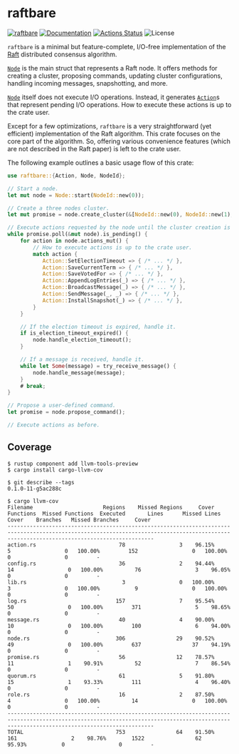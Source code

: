 raftbare
========

[![raftbare](https://img.shields.io/crates/v/raftbare.svg)](https://crates.io/crates/raftbare)
[![Documentation](https://docs.rs/raftbare/badge.svg)](https://docs.rs/raftbare)
[![Actions Status](https://github.com/sile/raftbare/workflows/CI/badge.svg)](https://github.com/sile/raftbare/actions)
![License](https://img.shields.io/crates/l/raftbare)


`raftbare` is a minimal but feature-complete, I/O-free implementation of the [Raft] distributed consensus algorithm.

[Raft]: https://raft.github.io/

[`Node`] is the main struct that represents a Raft node.
It offers methods for creating a cluster, proposing commands, updating cluster configurations,
handling incoming messages, snapshotting, and more.

[`Node`] itself does not execute I/O operations.
Instead, it generates [`Action`]s that represent pending I/O operations.
How to execute these actions is up to the crate user.

Except for a few optimizations, `raftbare` is a very straightforward (yet efficient) implementation of the Raft algorithm.
This crate focuses on the core part of the algorithm.
So, offering various convenience features (which are not described in the Raft paper) is left to the crate user.

[`Node`]: https://docs.rs/raftbare/latest/raftbare/struct.Node.html
[`Action`]: https://docs.rs/raftbare/latest/raftbare/struct.Action.html

The following example outlines a basic usage flow of this crate:
```rust
use raftbare::{Action, Node, NodeId};

// Start a node.
let mut node = Node::start(NodeId::new(0));

// Create a three nodes cluster.
let mut promise = node.create_cluster(&[NodeId::new(0), NodeId::new(1), NodeId::new(2)]);

// Execute actions requested by the node until the cluster creation is complete.
while promise.poll(&mut node).is_pending() {
    for action in node.actions_mut() {
        // How to execute actions is up to the crate user.
        match action {
           Action::SetElectionTimeout => { /* ... */ },
           Action::SaveCurrentTerm => { /* ... */ },
           Action::SaveVotedFor => { /* ... */ },
           Action::AppendLogEntries(_) => { /* ... */ },
           Action::BroadcastMessage(_) => { /* ... */ },
           Action::SendMessage(_, _) => { /* ... */ },
           Action::InstallSnapshot(_) => { /* ... */ },
        }
    }

    // If the election timeout is expired, handle it.
    if is_election_timeout_expired() {
        node.handle_election_timeout();
    }

    // If a message is received, handle it.
    while let Some(message) = try_receive_message() {
        node.handle_message(message);
    }
    # break;
}

// Propose a user-defined command.
let promise = node.propose_command();

// Execute actions as before.
```

Coverage
--------

```console
$ rustup component add llvm-tools-preview
$ cargo install cargo-llvm-cov

$ git describe --tags
0.1.0-11-g5ac288c

$ cargo llvm-cov
Filename                      Regions    Missed Regions     Cover   Functions  Missed Functions  Executed       Lines      Missed Lines     Cover    Branches   Missed Branches     Cover
------------------------------------------------------------------------------------------------------------------------------------------------------------------------------------------
action.rs                          78                 3    96.15%           5                 0   100.00%         152                 0   100.00%           0                 0         -
config.rs                          36                 2    94.44%          14                 0   100.00%          76                 3    96.05%           0                 0         -
lib.rs                              3                 0   100.00%           3                 0   100.00%           9                 0   100.00%           0                 0         -
log.rs                            157                 7    95.54%          50                 0   100.00%         371                 5    98.65%           0                 0         -
message.rs                         40                 4    90.00%          10                 0   100.00%         100                 6    94.00%           0                 0         -
node.rs                           306                29    90.52%          49                 0   100.00%         637                37    94.19%           0                 0         -
promise.rs                         56                12    78.57%          11                 1    90.91%          52                 7    86.54%           0                 0         -
quorum.rs                          61                 5    91.80%          15                 1    93.33%         111                 4    96.40%           0                 0         -
role.rs                            16                 2    87.50%           4                 0   100.00%          14                 0   100.00%           0                 0         -
------------------------------------------------------------------------------------------------------------------------------------------------------------------------------------------
TOTAL                             753                64    91.50%         161                 2    98.76%        1522                62    95.93%           0                 0         -
```
